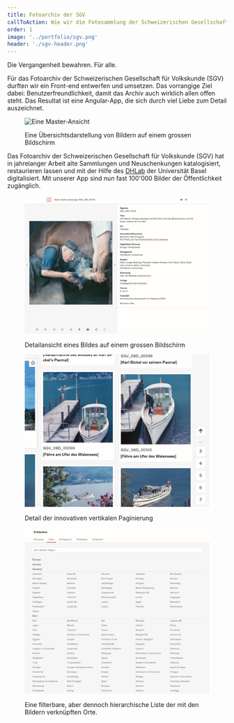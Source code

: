 ```yaml
---
title: Fotoarchiv der SGV
callToAction: Wie wir die Fotosammlung der Schweizerischen Gesellschaft für Volkskunde allen zugänglich gemacht haben.
order: 1
image: '../portfolio/sgv.png'
header: './sgv-header.png'
---
```

Die Vergangenheit bewahren. Für alle.

Für das Fotoarchiv der Schweizerischen Gesellschaft für Volkskunde (SGV) durften wir ein Front-end entwerfen und umsetzen. Das vorrangige Ziel dabei: Benutzerfreundlichkeit, damit das  Archiv auch wirklich allen offen steht. Das Resultat ist eine Angular-App, die sich durch viel Liebe zum Detail auszeichnet.

<figure>

![Eine Master-Ansicht](./header.png)

<figcaption>
Eine Übersichtsdarstellung von Bildern auf einem grossen Bildschirm
</figcaption>
</figure>

Das Fotoarchiv der Schweizerischen Gesellschaft für Volkskunde (SGV) hat in jahrelanger Arbeit alte Sammlungen und Neuschenkungen katalogisiert, restaurieren lassen und mit der Hilfe des [DHLab]() der Universität Basel digitalisiert. Mit unserer App sind nun fast 100'000 Bilder der Öffentlichkeit zugänglich.

<figure>

![Eine Detail-Ansicht](./detail-view.png)

<figcaption>
Detailansicht eines Bildes auf einem grossen Bildschirm
</figcaption>
</figure>

<figure>

![Paginierung](./ui-paginierung.png)

<figcaption>
Detail der innovativen vertikalen Paginierung
</figcaption>
</figure>

<figure>

![Filterliste](./ui-filter-liste.png)

<figcaption>
Eine filterbare, aber dennoch hierarchische Liste der mit den Bildern verknüpften Orte.
</figcaption>
</figure>
